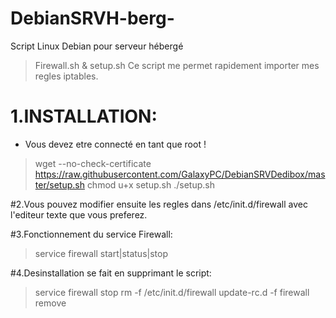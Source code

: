 # DebianSRVH-berg-
Script Linux Debian pour serveur hébergé
> Firewall.sh & setup.sh
Ce script me permet rapidement importer mes regles iptables.

# 1.INSTALLATION:
* Vous devez etre connecté en tant que root !
> wget --no-check-certificate https://raw.githubusercontent.com/GalaxyPC/DebianSRVDedibox/master/setup.sh
> chmod u+x setup.sh
> ./setup.sh

#2.Vous pouvez modifier ensuite les regles dans /etc/init.d/firewall avec l'editeur texte que vous preferez.

#3.Fonctionnement du service Firewall:
> service firewall start|status|stop

#4.Desinstallation se fait en supprimant le script:
> service firewall stop
> rm -f /etc/init.d/firewall
> update-rc.d -f firewall remove
